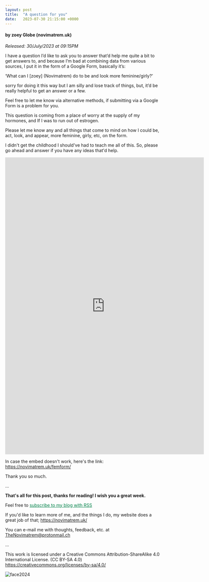 ```yaml
---
layout: post
title:  "A question for you"
date:   2023-07-30 21:15:00 +0000
---
```

#### by zoey Globe (novimatrem.uk)
*Released: 30/July/2023 at 09:15PM*

I have a question I’d like to ask you to answer that’d help me quite a bit to get answers to, and because I’m bad at combining data from various sources, I put it in the form of a Google Form, basically it’s:

‘What can I [zoey] (Novimatrem) do to be and look more feminine/girly?’

sorry for doing it this way but I am silly and lose track of things, but, it’d be really helpful to get an answer or a few.

Feel free to let me know via alternative methods, if submitting via a Google Form is a problem for you.

This question is coming from a place of worry at the supply of my hormones, and If I was to run out of estrogen.

Please let me know any and all things that come to mind on how I could be, act, look, and appear, more feminine, girly, etc, on the form.

I didn't get the childhood I should've had to teach me all of this. So, please go ahead and answer if you have any ideas that'd help.

<iframe src="https://docs.google.com/forms/d/e/1FAIpQLSccog-9eGVyygBSfktWlXtcCmu7GCPMAU0gYZgSe4jR2yoVCQ/viewform?embedded=true" width="640" height="956" frameborder="0" marginheight="0" marginwidth="0">Loading…</iframe>


In case the embed doesn't work, here's the link: <a href="https://novimatrem.uk/femform/" target="_blank" style="color: #008148">https://novimatrem.uk/femform/</a>

Thank you so much.

...

**That's all for this post, thanks for reading! I wish you a great week.**

Feel free to <a href="https://novimatrem.gitlab.io/blog/feed.xml" style="color: #008148" target="_blank">subscribe to my blog with RSS</a>

If you'd like to learn more of me, and the things I do, my website does a great job of that; <a href="https://novimatrem.uk/" style="color: #008148" target="_blank">https://novimatrem.uk/</a>

You can e-mail me with thoughts, feedback, etc. at [TheNovimatrem@protonmail.ch](mailto:TheNovimatrem@protonmail.ch)

...

This work is licensed under a Creative Commons Attribution-ShareAlike 4.0 International License. (CC BY-SA 4.0)
<a href="https://creativecommons.org/licenses/by-sa/4.0/" style="color: #008148" target="_blank">https://creativecommons.org/licenses/by-sa/4.0/</a>

![face2024](https://gitlab.com/Novimatrem/blog/-/raw/master/face2024.png)
